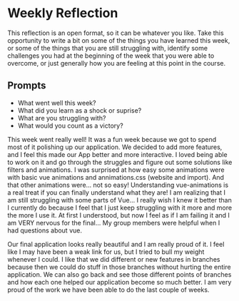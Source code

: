 # Weekly Reflection
This reflection is an open format, so it can be whatever you like. Take this opportunity to write a bit on some of the things you have learned this week, or some of the things that you are still struggling with, identify some challenges you had at the beginning of the week that you were able to overcome, or just generally how you are feeling at this point in the course.

## Prompts
- What went well this week?
- What did you learn as a shock or suprise?
- What are you struggling with?
- What would you count as a victory?



This week went really well! It was a fun week because we got to spend most of it polishing up our application. We decided to add more features, and I feel this made our App better and more interactive. I loved being able to work on it and go through the struggles and figure out some solutions like filters and animations. 
I was surprised at how easy some animations were with basic vue animations and annimations.css (website and import). And that other animations were... not so easy! Understanding vue-animations is a real treat if you can finally understand what they are!
I am realizing that I am still struggling with some parts of Vue... I really wish I knew it better than I currently do because I feel that I just keep struggling with it more and more the more I use it. At first I understood, but now I feel as if I am failing it and I am VERY nervous for the final... My group members were helpful when I had questions about vue.

Our final application looks really beautiful and I am really proud of it. I feel like I may have been a weak link for us, but I tried to bull my weight whenever I could. I like that we did different or new features in branches because then we could do stuff in those branches without hurting the entire application. We can also go back and see those different points of branches and how each one helped our application become so much better. I am very proud of the work we have been able to do the last couple of weeks. 